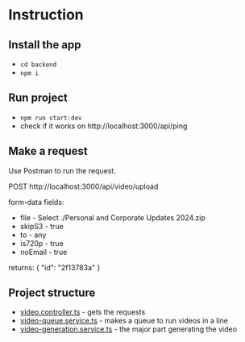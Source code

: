 # Instruction

## Install the app
* `cd backend`
* `npm i`

## Run project
* `npm run start:dev`
* check if it works on http://localhost:3000/api/ping

## Make a request
Use Postman to run the request.

POST http://localhost:3000/api/video/upload

form-data fields:
* file - Select ./Personal and Corporate Updates 2024.zip
* skipS3 - true
* to - any
* is720p - true
* noEmail - true

returns: {
"id": "2f13783a"
}

## Project structure
* [video.controller.ts](backend%2Fsrc%2Fvideo-generation%2Fvideo.controller.ts) - gets the requests
* [video-queue.service.ts](backend%2Fsrc%2Fvideo-generation%2Fservices%2Fvideo-queue.service.ts) - makes a queue to run videos in a line
* [video-generation.service.ts](backend%2Fsrc%2Fvideo-generation%2Fservices%2Fvideo-generation.service.ts) - the major part generating the video
